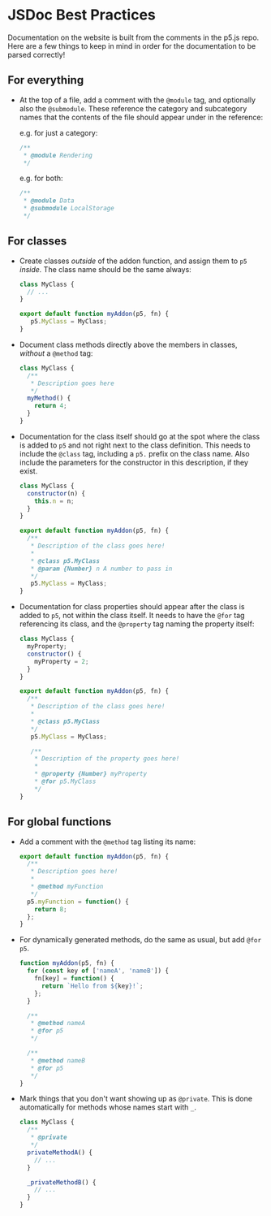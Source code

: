 # JSDoc Best Practices

Documentation on the website is built from the comments in the p5.js repo. Here are a few things to keep in mind in order for the documentation to be parsed correctly!

## For everything

- At the top of a file, add a comment with the `@module` tag, and optionally also the `@submodule`. These reference the category and subcategory names that the contents of the file should appear under in the reference:

  e.g. for just a category:
  ```js
  /**
   * @module Rendering
   */
  ```

  e.g. for both:
  ```js
  /**
   * @module Data
   * @submodule LocalStorage
   */
  ```

## For classes


- Create classes *outside* of the addon function, and assign them to `p5` *inside.* The class name should be the same always:

  ```js
  class MyClass {
    // ...
  }

  export default function myAddon(p5, fn) {
     p5.MyClass = MyClass;
  }
  ```

- Document class methods directly above the members in classes, *without* a `@method` tag:

  ```js
  class MyClass {
    /**
     * Description goes here
     */
    myMethod() {
      return 4;
    }
  }
  ```

- Documentation for the class itself should go at the spot where the class is added to `p5` and not right next to the class definition. This needs to include the `@class` tag, including a `p5.` prefix on the class name. Also include the parameters for the constructor in this description, if they exist.

  ```js
  class MyClass {
    constructor(n) {
      this.n = n;
    }
  }

  export default function myAddon(p5, fn) {
    /**
     * Description of the class goes here!
     *
     * @class p5.MyClass
     * @param {Number} n A number to pass in
     */
     p5.MyClass = MyClass;
  }
  ```

- Documentation for class properties should appear after the class is added to `p5`, not within the class itself. It needs to have the `@for` tag referencing its class, and the `@property` tag naming the property itself:

  ```js
  class MyClass {
    myProperty;
    constructor() {
      myProperty = 2;
    }
  }

  export default function myAddon(p5, fn) {
    /**
     * Description of the class goes here!
     *
     * @class p5.MyClass
     */
     p5.MyClass = MyClass;

     /**
      * Description of the property goes here!
      *
      * @property {Number} myProperty
      * @for p5.MyClass
      */
  }
  ```

## For global functions

- Add a comment with the `@method` tag listing its name:

  ```js
  export default function myAddon(p5, fn) {
    /**
     * Description goes here!
     *
     * @method myFunction
     */
    p5.myFunction = function() {
      return 8;
    };
  }
  ```

- For dynamically generated methods, do the same as usual, but add `@for p5`.

  ```js
  function myAddon(p5, fn) {
    for (const key of ['nameA', 'nameB']) {
      fn[key] = function() {
        return `Hello from ${key}!`;
      };
    }

    /**
     * @method nameA
     * @for p5
     */

    /**
     * @method nameB
     * @for p5
     */
  }
  ```

- Mark things that you don't want showing up as `@private`. This is done automatically for methods whose names start with `_`.

  ```js
  class MyClass {
    /**
     * @private
     */
    privateMethodA() {
      // ...
    }

    _privateMethodB() {
      // ...
    }
  }
  ```
